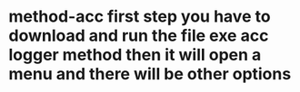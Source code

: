 # method-acc first step you have to download and run the file exe acc logger method then it will open a menu and there will be other options 

